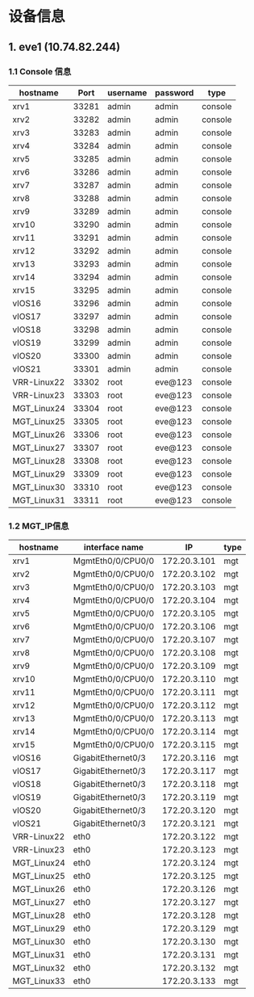 # 设备信息
## 1. eve1 (10.74.82.244)

### 1.1 Console 信息
hostname | Port | username | password    | type
---------|------|----------|-------------| ---
xrv1     | 33281| admin    | admin| console
xrv2     | 33282| admin    | admin| console
xrv3     | 33283| admin    | admin| console
xrv4     | 33284| admin    | admin| console
xrv5     | 33285| admin    | admin| console
xrv6     | 33286| admin    | admin| console
xrv7     | 33287| admin    | admin| console
xrv8     | 33288| admin    | admin| console
xrv9     | 33289| admin    | admin| console
xrv10    | 33290| admin    | admin| console
xrv11    | 33291| admin    | admin| console
xrv12    | 33292| admin    | admin| console
xrv13    | 33293| admin    | admin| console
xrv14    | 33294| admin    | admin| console
xrv15    | 33295| admin    | admin| console
vIOS16   | 33296| admin    | admin| console
vIOS17    | 33297| admin    | admin| console
vIOS18    | 33298| admin    | admin| console
vIOS19    | 33299| admin    | admin| console
vIOS20   | 33300| admin    | admin| console
vIOS21    | 33301| admin    | admin| console
VRR-Linux22    | 33302| root    | eve@123| console
VRR-Linux23    | 33303| root    | eve@123| console
MGT_Linux24    | 33304| root    | eve@123| console
MGT_Linux25    | 33305| root    | eve@123| console
MGT_Linux26    | 33306| root    | eve@123| console
MGT_Linux27    | 33307| root    | eve@123| console
MGT_Linux28    | 33308| root    | eve@123| console
MGT_Linux29    | 33309| root    | eve@123| console
MGT_Linux30    | 33310| root    | eve@123| console
MGT_Linux31    | 33311| root    | eve@123| console


### 1.2 MGT_IP信息
hostname      | interface name | IP           | type
--------------| ---------------|--------------| ----
xrv1  | MgmtEth0/0/CPU0/0      | 172.20.3.101 | mgt
xrv2  | MgmtEth0/0/CPU0/0      | 172.20.3.102 | mgt 
xrv3  | MgmtEth0/0/CPU0/0      | 172.20.3.103 | mgt
xrv4  | MgmtEth0/0/CPU0/0      | 172.20.3.104 | mgt
xrv5  | MgmtEth0/0/CPU0/0      | 172.20.3.105 | mgt 
xrv6  | MgmtEth0/0/CPU0/0      | 172.20.3.106 | mgt 
xrv7  | MgmtEth0/0/CPU0/0      | 172.20.3.107 | mgt 
xrv8  | MgmtEth0/0/CPU0/0      | 172.20.3.108 | mgt 
xrv9  | MgmtEth0/0/CPU0/0      | 172.20.3.109 | mgt 
xrv10 | MgmtEth0/0/CPU0/0      | 172.20.3.110 | mgt 
xrv11 | MgmtEth0/0/CPU0/0      | 172.20.3.111 | mgt 
xrv12 | MgmtEth0/0/CPU0/0      | 172.20.3.112 | mgt 
xrv13 | MgmtEth0/0/CPU0/0      | 172.20.3.113 | mgt 
xrv14 | MgmtEth0/0/CPU0/0      | 172.20.3.114 | mgt 
xrv15 | MgmtEth0/0/CPU0/0      | 172.20.3.115 | mgt 
vIOS16| GigabitEthernet0/3      | 172.20.3.116| mgt  
vIOS17| GigabitEthernet0/3      | 172.20.3.117 | mgt 
vIOS18| GigabitEthernet0/3      | 172.20.3.118 | mgt 
vIOS19| GigabitEthernet0/3      | 172.20.3.119 | mgt 
vIOS20| GigabitEthernet0/3      | 172.20.3.120 | mgt  
vIOS21| GigabitEthernet0/3      | 172.20.3.121 | mgt
VRR-Linux22|eth0                | 172.20.3.122 | mgt
VRR-Linux23|eth0                | 172.20.3.123 | mgt
MGT_Linux24|eth0                | 172.20.3.124 | mgt
MGT_Linux25|eth0                | 172.20.3.125 | mgt
MGT_Linux26|eth0                | 172.20.3.126 | mgt
MGT_Linux27|eth0                | 172.20.3.127 | mgt
MGT_Linux28|eth0                | 172.20.3.128| mgt
MGT_Linux29|eth0                | 172.20.3.129| mgt
MGT_Linux30|eth0                | 172.20.3.130| mgt
MGT_Linux31|eth0                | 172.20.3.131| mgt
MGT_Linux32|eth0                | 172.20.3.132| mgt
MGT_Linux33|eth0                | 172.20.3.133| mgt
